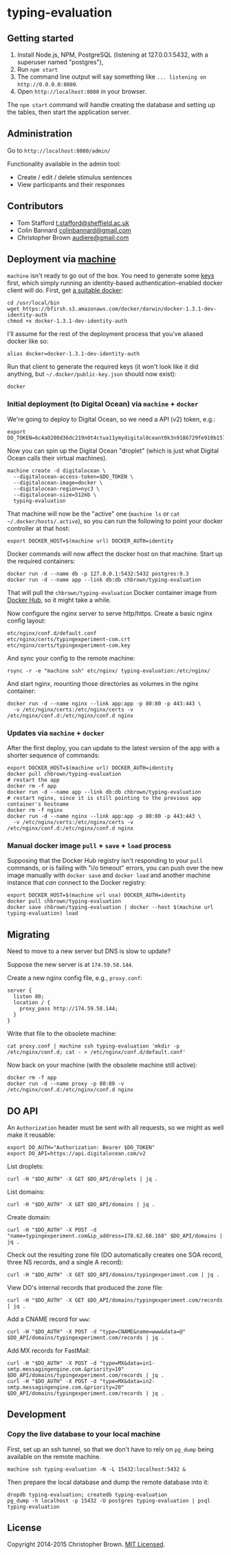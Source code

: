 # typing-evaluation


## Getting started

1. Install Node.js, NPM, PostgreSQL (listening at 127.0.0.1:5432, with a superuser named "postgres"),
2. Run `npm start`
3. The command line output will say something like `... listening on http://0.0.0.0:8080`.
4. Open `http://localhost:8080` in your browser.

The `npm start` command will handle creating the database and setting up the tables, then start the application server.


## Administration

Go to `http://localhost:8080/admin/`

Functionality available in the admin tool:

* Create / edit / delete stimulus sentences
* View participants and their responses


## Contributors

* Tom Stafford <t.stafford@sheffield.ac.uk>
* Colin Bannard <colinbannard@gmail.com>
* Christopher Brown <audiere@gmail.com>


## Deployment via [machine](https://github.com/docker/machine)

`machine` isn't ready to go out of the box. You need to generate some [keys](https://github.com/docker/docker/issues/7667) first, which simply running an identity-based authentication-enabled docker client will do. First, get [a suitable docker](https://github.com/docker/machine#try-it-out):

    cd /usr/local/bin
    wget https://bfirsh.s3.amazonaws.com/docker/darwin/docker-1.3.1-dev-identity-auth
    chmod +x docker-1.3.1-dev-identity-auth

I'll assume for the rest of the deployment process that you've aliased docker like so:

    alias docker=docker-1.3.1-dev-identity-auth

Run that client to generate the required keys (it won't look like it did anything, but `~/.docker/public-key.json` should now exist):

    docker


### Initial deployment (to Digital Ocean) via `machine` + `docker`

We're going to deploy to Digital Ocean, so we need a API (v2) token, e.g.:

    export DO_TOKEN=6c4a0280d36dc219n0t4ctua11ymydigital0ceant0k3n9186729fe910b157bb

Now you can spin up the Digital Ocean "droplet" (which is just what Digital Ocean calls their virtual machines).

    machine create -d digitalocean \
      --digitalocean-access-token=$DO_TOKEN \
      --digitalocean-image=docker \
      --digitalocean-region=nyc3 \
      --digitalocean-size=512mb \
      typing-evaluation

That machine will now be the "active" one (`machine ls` or `cat ~/.docker/hosts/.active`), so you can run the following to point your docker controller at that host:

    export DOCKER_HOST=$(machine url) DOCKER_AUTH=identity

Docker commands will now affect the docker host on that machine. Start up the required containers:

    docker run -d --name db -p 127.0.0.1:5432:5432 postgres:9.3
    docker run -d --name app --link db:db chbrown/typing-evaluation

That will pull the `chbrown/typing-evaluation` Docker container image from [Docker Hub](https://registry.hub.docker.com/u/chbrown/typing-evaluation/), so it might take a while.

Now configure the nginx server to serve http/https. Create a basic nginx config layout:

    etc/nginx/conf.d/default.conf
    etc/nginx/certs/typingexperiment-com.crt
    etc/nginx/certs/typingexperiment-com.key

And sync your config to the remote machine:

    rsync -r -e "machine ssh" etc/nginx/ typing-evaluation:/etc/nginx/

And start nginx, mounting those directories as volumes in the nginx container:

    docker run -d --name nginx --link app:app -p 80:80 -p 443:443 \
      -v /etc/nginx/certs:/etc/nginx/certs -v /etc/nginx/conf.d:/etc/nginx/conf.d nginx


### Updates via `machine` + `docker`

After the first deploy, you can update to the latest version of the app with a shorter sequence of commands:

    export DOCKER_HOST=$(machine url) DOCKER_AUTH=identity
    docker pull chbrown/typing-evaluation
    # restart the app
    docker rm -f app
    docker run -d --name app --link db:db chbrown/typing-evaluation
    # restart nginx, since it is still pointing to the previous app container's hostname
    docker rm -f nginx
    docker run -d --name nginx --link app:app -p 80:80 -p 443:443 \
      -v /etc/nginx/certs:/etc/nginx/certs -v /etc/nginx/conf.d:/etc/nginx/conf.d nginx


### Manual docker image `pull` + `save` + `load` process

Supposing that the Docker Hub registry isn't responding to your `pull` commands, or is failing with "i/o timeout" errors, you can push over the new image manually with `docker save` and `docker load` and another machine instance that _can_ connect to the Docker registry:

    export DOCKER_HOST=$(machine url usa) DOCKER_AUTH=identity
    docker pull chbrown/typing-evaluation
    docker save chbrown/typing-evaluation | docker --host $(machine url typing-evaluation) load


## Migrating

Need to move to a new server but DNS is slow to update?

Suppose the new server is at `174.59.58.144`.

Create a new nginx config file, e.g., `proxy.conf`:

    server {
      listen 80;
      location / {
        proxy_pass http://174.59.58.144;
      }
    }

Write that file to the obsolete machine:

    cat proxy.conf | machine ssh typing-evaluation 'mkdir -p /etc/nginx/conf.d; cat - > /etc/nginx/conf.d/default.conf'

Now back on your machine (with the obsolete machine still active):

    docker rm -f app
    docker run -d --name proxy -p 80:80 -v /etc/nginx/conf.d:/etc/nginx/conf.d nginx


## DO API

An `Authorization` header must be sent with all requests, so we might as well make it reusable:

    export DO_AUTH="Authorization: Bearer $DO_TOKEN"
    export DO_API=https://api.digitalocean.com/v2

List droplets:

    curl -H "$DO_AUTH" -X GET $DO_API/droplets | jq .

List domains:

    curl -H "$DO_AUTH" -X GET $DO_API/domains | jq .

Create domain:

    curl -H "$DO_AUTH" -X POST -d "name=typingexperiment.com&ip_address=178.62.68.168" $DO_API/domains | jq .

Check out the resulting zone file (DO automatically creates one SOA record, three NS records, and a single A record):

    curl -H "$DO_AUTH" -X GET $DO_API/domains/typingexperiment.com | jq .

View DO's internal records that produced the zone file:

    curl -H "$DO_AUTH" -X GET $DO_API/domains/typingexperiment.com/records | jq .

Add a CNAME record for `www`:

    curl -H "$DO_AUTH" -X POST -d "type=CNAME&name=www&data=@" $DO_API/domains/typingexperiment.com/records | jq .

Add MX records for FastMail:

    curl -H "$DO_AUTH" -X POST -d "type=MX&data=in1-smtp.messagingengine.com.&priority=10" $DO_API/domains/typingexperiment.com/records | jq .
    curl -H "$DO_AUTH" -X POST -d "type=MX&data=in2-smtp.messagingengine.com.&priority=20" $DO_API/domains/typingexperiment.com/records | jq .


## Development

### Copy the live database to your local machine

First, set up an ssh tunnel, so that we don't have to rely on `pg_dump` being available on the remote machine.

    machine ssh typing-evaluation -N -L 15432:localhost:5432 &

Then prepare the local database and dump the remote database into it:

    dropdb typing-evaluation; createdb typing-evaluation
    pg_dump -h localhost -p 15432 -U postgres typing-evaluation | psql typing-evaluation


## License

Copyright 2014-2015 Christopher Brown. [MIT Licensed](http://opensource.org/licenses/MIT).
